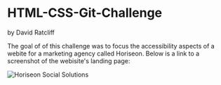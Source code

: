 # HTML-CSS-Git-Challenge
by David Ratcliff

The goal of of this challenge was to focus the accessibility aspects of a webite for a marketing agency called Horiseon. Below is a link to a screenshot of the webisite's landing page:

![Horiseon Social Solutions](https://user-images.githubusercontent.com/90013942/140666958-b096abd2-b688-4e52-a780-795c62bb8824.PNG)





